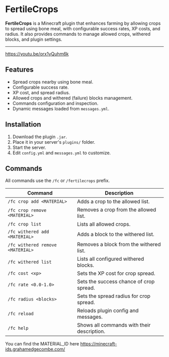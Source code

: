# FertileCrops

**FertileCrops** is a Minecraft plugin that enhances farming by allowing crops to spread using bone meal, with configurable success rates, XP costs, and radius. It also provides commands to manage allowed crops, withered blocks, and plugin settings.

---

https://youtu.be/orx1yQuhm6k

## Features

- Spread crops nearby using bone meal.
- Configurable success rate.
- XP cost, and spread radius.
- Allowed crops and withered (failure) blocks management.
- Commands configuration and inspection.
- Dynamic messages loaded from `messages.yml`.

## Installation

1. Download the plugin `.jar`.
2. Place it in your server's `plugins/` folder.
3. Start the server.
4. Edit `config.yml` and `messages.yml` to customize.

## Commands

All commands use the `/fc` or `/fertilecrops` prefix.

| Command | Description |
|---------|-------------|
| `/fc crop add <MATERIAL>` | Adds a crop to the allowed list. |
| `/fc crop remove <MATERIAL>` | Removes a crop from the allowed list. |
| `/fc crop list` | Lists all allowed crops. |
| `/fc withered add <MATERIAL>` | Adds a block to the withered list. |
| `/fc withered remove <MATERIAL>` | Removes a block from the withered list. |
| `/fc withered list` | Lists all configured withered blocks. |
| `/fc cost <xp>` | Sets the XP cost for crop spread. |
| `/fc rate <0.0-1.0>` | Sets the success chance of crop spread. |
| `/fc radius <blocks>` | Sets the spread radius for crop spread. |
| `/fc reload` | Reloads plugin config and messages. |
| `/fc help` | Shows all commands with their description. |

You can find the MATERIAL_ID here https://minecraft-ids.grahamedgecombe.com/
